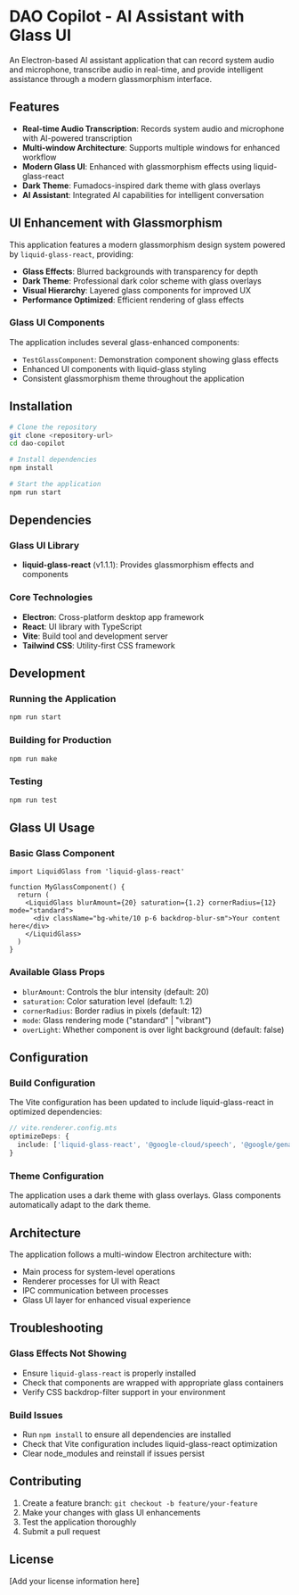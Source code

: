 # DAO Copilot - AI Assistant with Glass UI

An Electron-based AI assistant application that can record system audio and microphone, transcribe audio in real-time, and provide intelligent assistance through a modern glassmorphism interface.

## Features

- **Real-time Audio Transcription**: Records system audio and microphone with AI-powered transcription
- **Multi-window Architecture**: Supports multiple windows for enhanced workflow
- **Modern Glass UI**: Enhanced with glassmorphism effects using liquid-glass-react
- **Dark Theme**: Fumadocs-inspired dark theme with glass overlays
- **AI Assistant**: Integrated AI capabilities for intelligent conversation

## UI Enhancement with Glassmorphism

This application features a modern glassmorphism design system powered by `liquid-glass-react`, providing:

- **Glass Effects**: Blurred backgrounds with transparency for depth
- **Dark Theme**: Professional dark color scheme with glass overlays
- **Visual Hierarchy**: Layered glass components for improved UX
- **Performance Optimized**: Efficient rendering of glass effects

### Glass UI Components

The application includes several glass-enhanced components:

- `TestGlassComponent`: Demonstration component showing glass effects
- Enhanced UI components with liquid-glass styling
- Consistent glassmorphism theme throughout the application

## Installation

```bash
# Clone the repository
git clone <repository-url>
cd dao-copilot

# Install dependencies
npm install

# Start the application
npm run start
```

## Dependencies

### Glass UI Library

- **liquid-glass-react** (v1.1.1): Provides glassmorphism effects and components

### Core Technologies

- **Electron**: Cross-platform desktop app framework
- **React**: UI library with TypeScript
- **Vite**: Build tool and development server
- **Tailwind CSS**: Utility-first CSS framework

## Development

### Running the Application

```bash
npm run start
```

### Building for Production

```bash
npm run make
```

### Testing

```bash
npm run test
```

## Glass UI Usage

### Basic Glass Component

```tsx
import LiquidGlass from 'liquid-glass-react'

function MyGlassComponent() {
  return (
    <LiquidGlass blurAmount={20} saturation={1.2} cornerRadius={12} mode="standard">
      <div className="bg-white/10 p-6 backdrop-blur-sm">Your content here</div>
    </LiquidGlass>
  )
}
```

### Available Glass Props

- `blurAmount`: Controls the blur intensity (default: 20)
- `saturation`: Color saturation level (default: 1.2)
- `cornerRadius`: Border radius in pixels (default: 12)
- `mode`: Glass rendering mode ("standard" | "vibrant")
- `overLight`: Whether component is over light background (default: false)

## Configuration

### Build Configuration

The Vite configuration has been updated to include liquid-glass-react in optimized dependencies:

```typescript
// vite.renderer.config.mts
optimizeDeps: {
  include: ['liquid-glass-react', '@google-cloud/speech', '@google/genai'],
}
```

### Theme Configuration

The application uses a dark theme with glass overlays. Glass components automatically adapt to the dark theme.

## Architecture

The application follows a multi-window Electron architecture with:

- Main process for system-level operations
- Renderer processes for UI with React
- IPC communication between processes
- Glass UI layer for enhanced visual experience

## Troubleshooting

### Glass Effects Not Showing

- Ensure `liquid-glass-react` is properly installed
- Check that components are wrapped with appropriate glass containers
- Verify CSS backdrop-filter support in your environment

### Build Issues

- Run `npm install` to ensure all dependencies are installed
- Check that Vite configuration includes liquid-glass-react optimization
- Clear node_modules and reinstall if issues persist

## Contributing

1. Create a feature branch: `git checkout -b feature/your-feature`
2. Make your changes with glass UI enhancements
3. Test the application thoroughly
4. Submit a pull request

## License

[Add your license information here]
